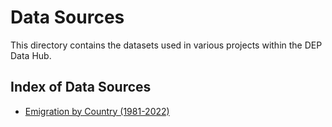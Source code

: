 # Data Sources

This directory contains the datasets used in various projects within the DEP Data Hub.

## Index of Data Sources

- [Emigration by Country (1981-2022)](./Emigration-by-country-1981-2022.md)
